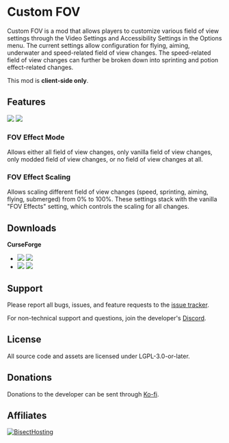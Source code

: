 # Custom FOV

Custom FOV is a mod that allows players to customize various field of view settings through the Video Settings and
Accessibility Settings in the Options menu. The current settings allow configuration for flying, aiming, underwater and
speed-related field of view changes. The speed-related field of view changes can further be broken down into sprinting
and potion effect-related changes.

This mod is **client-side only**.

## Features

![](https://i.ibb.co/GW78yt1/videosettings.png)
![](https://i.ibb.co/vmSyCw8/accessibilitysettings.png)

### FOV Effect Mode

Allows either all field of view changes, only vanilla field of view changes, only modded field of view changes, or no field of view changes at all.

### FOV Effect Scaling

Allows scaling different field of view changes (speed, sprinting, aiming, flying, submerged) from 0% to 100%. These settings
stack with the vanilla "FOV Effects" setting, which controls the scaling for all changes.

## Downloads

**CurseForge**
- [![](http://cf.way2muchnoise.eu/short_custom-fov_downloads%20on%20Forge.svg)](https://www.curseforge.com/minecraft/mc-mods/custom-fov/files) [![](http://cf.way2muchnoise.eu/versions/custom-fov.svg)](https://www.curseforge.com/minecraft/mc-mods/custom-fov)
- [![](http://cf.way2muchnoise.eu/short_custom-fov-fabric_downloads%20on%20Fabric.svg)](https://www.curseforge.com/minecraft/mc-mods/custom-fov-fabric/files) [![](http://cf.way2muchnoise.eu/versions/custom-fov-fabric.svg)](https://www.curseforge.com/minecraft/mc-mods/custom-fov-fabric)

## Support

Please report all bugs, issues, and feature requests to the
[issue tracker](https://github.com/illusivesoulworks/customfov/issues).

For non-technical support and questions, join the developer's [Discord](https://discord.gg/JWgrdwt).

## License

All source code and assets are licensed under LGPL-3.0-or-later.

## Donations

Donations to the developer can be sent through [Ko-fi](https://ko-fi.com/C0C1NL4O).

## Affiliates

[![BisectHosting](https://i.ibb.co/1G4QPdc/bh-illusive.png)](https://bisecthosting.com/illusive)
